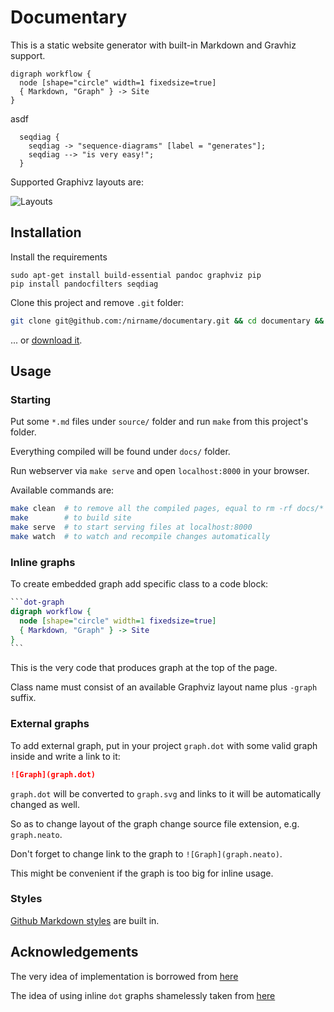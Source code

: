 # Documentary

This is a static website generator with built-in Markdown and Gravhiz support.

```{#workflow .dot-graph}
digraph workflow {
  node [shape="circle" width=1 fixedsize=true]
  { Markdown, "Graph" } -> Site
}
```

asdf

```seq-diag
  seqdiag {
    seqdiag -> "sequence-diagrams" [label = "generates"];
    seqdiag --> "is very easy!";
  }
```

Supported Graphivz layouts are:

![Layouts](layouts.neato)

## Installation

Install the requirements

```shell
sudo apt-get install build-essential pandoc graphviz pip
pip install pandocfilters seqdiag
```

Clone this project and remove `.git` folder:

```bash
git clone git@github.com:/nirname/documentary.git && cd documentary && rm -rf .git
```

... or [download it](https://github.com/nirname/documentary/archive/master.zip).

## Usage

### Starting

Put some `*.md` files under `source/` folder and run `make` from this project's folder.

Everything compiled will be found under `docs/` folder.

Run webserver via `make serve` and open `localhost:8000` in your browser.

Available commands are:

```bash
make clean  # to remove all the compiled pages, equal to rm -rf docs/*
make        # to build site
make serve  # to start serving files at localhost:8000
make watch  # to watch and recompile changes automatically
```

### Inline graphs

To create embedded graph add specific class to a code block:

````dot
```dot-graph
digraph workflow {
  node [shape="circle" width=1 fixedsize=true]
  { Markdown, "Graph" } -> Site
}
```
````

This is the very code that produces graph at the top of the page.

Class name must consist of an available Graphviz layout name plus `-graph` suffix.

### External graphs

To add external graph, put in your project `graph.dot` with some valid graph inside and write a link to it:

```markdown
![Graph](graph.dot)

```

`graph.dot` will be converted to `graph.svg` and links to it will be automatically changed as well.

So as to change layout of the graph change source file extension, e.g. `graph.neato`.

Don't forget to change link to the graph to `![Graph](graph.neato)`.

This might be convenient if the graph is too big for inline usage.

### Styles

[Github Markdown styles](https://github.com/sindresorhus/github-markdown-css) are built in.

## Acknowledgements

The very idea of implementation is borrowed from [here](https://tylercipriani.com/blog/2014/05/13/replace-jekyll-with-pandoc-makefile/)

The idea of using inline `dot` graphs shamelessly taken from [here](https://gitlab.com/meonkeys/pandoc-dot-svg-hack/tree/master)
